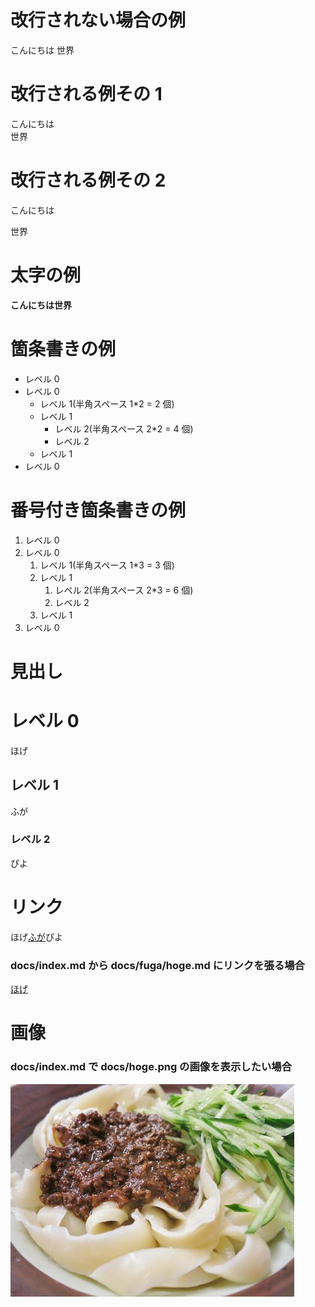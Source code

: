 # 改行されない場合の例

こんにちは
世界

# 改行される例その 1

こんにちは  
世界

# 改行される例その 2

こんにちは

世界

# 太字の例

**こんにちは世界**

# 箇条書きの例

- レベル 0
- レベル 0
  - レベル 1(半角スペース 1\*2 = 2 個)
  - レベル 1
    - レベル 2(半角スペース 2\*2 = 4 個)
    - レベル 2
  - レベル 1
- レベル 0

# 番号付き箇条書きの例

1. レベル 0
1. レベル 0
   1. レベル 1(半角スペース 1\*3 = 3 個)
   1. レベル 1
      1. レベル 2(半角スペース 2\*3 = 6 個)
      1. レベル 2
   1. レベル 1
1. レベル 0

# 見出し

# レベル 0

ほげ

## レベル 1

ふが

### レベル 2

ぴよ

# リンク

ほげ[ふが](https:/github.com/)ぴよ

### docs/index.md から docs/fuga/hoge.md にリンクを張る場合

[ほげ](./fuga/hoge.md)

# 画像

### docs/index.md で docs/hoge.png の画像を表示したい場合

![ほげ](img/jaja.jpeg)
